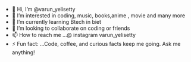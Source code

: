 - 👋 Hi, I’m @varun_yelisetty
- 👀 I’m interested in coding, music, books,anime , movie and many more
- 🌱 I’m currently learning Btech in biet
- 💞️ I’m looking to collaborate on coding or friends 
- 📫 How to reach me ...@ instagram varun_yelisetty
- ⚡ Fun fact: ...Code, coffee, and curious facts keep me going. Ask me anything!

<!---
varun16062005/varun16062005 is a ✨ special ✨ repository because its `README.md` (this file) appears on your GitHub profile.
You can click the Preview link to take a look at your changes.
--->
